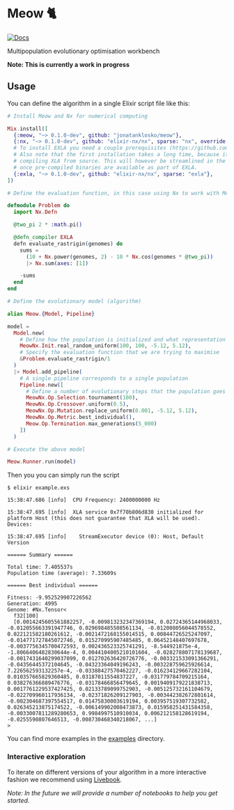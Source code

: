# Meow 🐈

[![Docs](https://img.shields.io/badge/docs-gray.svg)](https://static.jonatanklosko.com/docs/meow)

Multipopulation evolutionary optimisation workbench

**Note: This is currently a work in progress**

## Usage

You can define the algorithm in a single Elixir script file like this:

```elixir
# Install Meow and Nx for numerical computing

Mix.install([
  {:meow, "~> 0.1.0-dev", github: "jonatanklosko/meow"},
  {:nx, "~> 0.1.0-dev", github: "elixir-nx/nx", sparse: "nx", override: true},
  # To install EXLA you need a couple prerequisites (https://github.com/elixir-nx/nx/tree/main/exla#installation).
  # Also note that the first installation takes a long time, because it involves
  # compiling XLA from source. This will however be streamlined in the future,
  # once pre-compiled binaries are available as part of EXLA.
  {:exla, "~> 0.1.0-dev", github: "elixir-nx/nx", sparse: "exla"},
])

# Define the evaluation function, in this case using Nx to work with MeowNx

defmodule Problem do
  import Nx.Defn

  @two_pi 2 * :math.pi()

  @defn_compiler EXLA
  defn evaluate_rastrigin(genomes) do
    sums =
      (10 + Nx.power(genomes, 2) - 10 * Nx.cos(genomes * @two_pi))
      |> Nx.sum(axes: [1])

    -sums
  end
end

# Define the evolutionary model (algorithm)

alias Meow.{Model, Pipeline}

model =
  Model.new(
    # Define how the population is initialized and what representation to use
    MeowNx.Init.real_random_uniform(100, 100, -5.12, 5.12),
    # Specify the evaluation function that we are trying to maximise
    &Problem.evaluate_rastrigin/1
  )
  |> Model.add_pipeline(
    # A single pipeline corresponds to a single population
    Pipeline.new([
      # Define a number of evolutionary steps that the population goes through
      MeowNx.Op.Selection.tournament(100),
      MeowNx.Op.Crossover.uniform(0.5),
      MeowNx.Op.Mutation.replace_uniform(0.001, -5.12, 5.12),
      MeowNx.Op.Metric.best_individual(),
      Meow.Op.Termination.max_generations(5_000)
    ])
  )

# Execute the above model

Meow.Runner.run(model)
```

Then you you can simply run the script

```shell
$ elixir example.exs

15:38:47.686 [info]  CPU Frequency: 2400000000 Hz

15:38:47.695 [info]  XLA service 0x7f70b806d830 initialized for platform Host (this does not guarantee that XLA will be used). Devices:

15:38:47.695 [info]    StreamExecutor device (0): Host, Default Version

====== Summary ======

Total time: 7.405537s
Population time (average): 7.33609s

====== Best individual ======

Fitness: -9.952529907226562
Generation: 4995
Genome: #Nx.Tensor<
  f32[100]
  [0.0014245605561882257, -0.009813232347369194, 0.02724365144968033, -0.012055663391947746, 0.029698485508561134, -0.012008056044578552, 0.022121582180261612, -0.0021472168155014515, 0.00844726525247097, -0.014771727845072746, 0.015270995907485485, 0.06452148407697678, -0.0037756345700472593, 0.002436523325741291, -8.544921875e-4, -1.8066406482830644e-4, 0.0044104005210101604, -0.028278807178139687, -0.0017431640299037099, 0.012702636420726776, -0.003321533091366291, -0.04356445372104645, -0.04323364049196243, -0.003228759625926614, 7.226562593132257e-4, -0.03388427570462227, -0.016234129667282104, 0.010357665829360485, 0.03187011554837227, -0.031779784709215164, 0.038276366889476776, -0.03178466856479645, 0.0019409179221838713, 0.0017761229537427425, 0.02133789099752903, -0.005125732161104679, -0.022709960117936134, -0.02371826209127903, -0.003442382672801614, -0.002304687397554517, 0.01475830003619194, 0.003957519307732582, 0.026345213875174522, -0.006149902008473873, 0.015958251431584358, -0.0033007811289280653, 0.9984997510910034, 0.006212158128619194, -0.0255590807646513, -0.008730468340218067, ...]
>
```

You can find more examples in the [examples](https://github.com/jonatanklosko/meow/tree/main/examples) directory.

### Interactive exploration

To iterate on different versions of your algorithm in a more interactive fashion
we recommend using [Livebook](https://github.com/elixir-nx/livebook).

*Note: In the future we will provide a number of notebooks to help you get started.*
